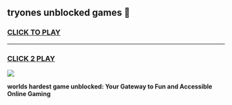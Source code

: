 
## tryones unblocked games 👋
<h3>
<a href="https://premium.freeplayer.one?title=tryones_unblocked_games&ref=13F">CLICK TO PLAY</a></h3>
<hr>

<h3>
<a href="https://premium.freeplayer.one?title=tryones_unblocked_games&ref=13F">CLICK 2 PLAY</a>
  
</h3>

<a href="https://premium.freeplayer.one?title=tryones_unblocked_games&ref=12F/"><img src="https://clearcache.store/games.png"></a>


**worlds hardest game unblocked: Your Gateway to Fun and Accessible Online Gaming**
